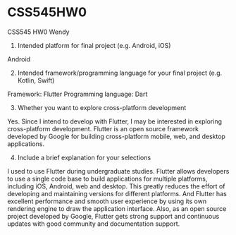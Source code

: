 # CSS545HW0
CSS545 HW0 Wendy
1. Intended platform for final project (e.g. Android, iOS)

Android

2. Intended framework/programming language for your final project (e.g. Kotlin, Swift)

Framework: Flutter Programming language: Dart
   
3. Whether you want to explore cross-platform development

Yes. Since I intend to develop with Flutter, I may be interested in exploring cross-platform development. Flutter is an open source framework developed by Google for building cross-platform mobile, web, and desktop applications.
   
4. Include a brief explanation for your selections

I used to use Flutter during undergraduate studies. Flutter allows developers to use a single code base to build applications for multiple platforms, including iOS, Android, web and desktop. This greatly reduces the effort of developing and maintaining versions for different platforms.
And Flutter has excellent performance and smooth user experience by using its own rendering engine to draw the application interface.
Also, as an open source project developed by Google, Flutter gets strong support and continuous updates with good community and documentation support.
